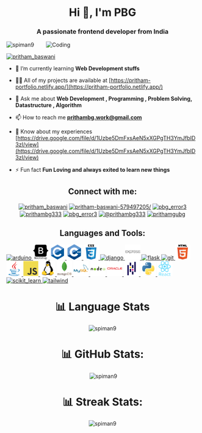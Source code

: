 <h1 align="center">Hi 👋, I'm PBG</h1>
<h3 align="center">A passionate frontend developer from India</h3>
<img align="right" alt="Coding" width="400" src="https://media.tenor.com/rePDfDWO3XoAAAAd/hacking.gif">

<p align="left"> <img src="https://komarev.com/ghpvc/?username=spiman9&label=Profile%20views&color=0e75b6&style=flat" alt="spiman9" /> </p>


<p align="left"> <a href="https://twitter.com/pritham_baswani" target="blank"><img src="https://img.shields.io/twitter/follow/pritham_baswani?logo=twitter&style=for-the-badge" alt="pritham_baswani" /></a> </p>

- 🌱 I’m currently learning **Web Development stuffs**

- 👨‍💻 All of my projects are available at [https://pritham-portfolio.netlify.app/](https://pritham-portfolio.netlify.app/)

- 💬 Ask me about **Web Development , Programming , Problem Solving, Datastructure , Algorithm**

- 📫 How to reach me **prithambg.work@gmail.com**

- 📄 Know about my experiences [https://drive.google.com/file/d/1Uzbe5DmFxsAeN5xXGPgTH3YmJfbID3zI/view](https://drive.google.com/file/d/1Uzbe5DmFxsAeN5xXGPgTH3YmJfbID3zI/view)

- ⚡ Fun fact **Fun Loving and always exited to learn new things**

<h2 align="center">Connect with me:</h2>
<p align="center">
<a href="https://twitter.com/pritham_baswani" target="blank"><img align="center" src="https://raw.githubusercontent.com/rahuldkjain/github-profile-readme-generator/master/src/images/icons/Social/twitter.svg" alt="pritham_baswani" height="30" width="40" /></a>
<a href="https://linkedin.com/in/pritham-baswani-579497205/" target="blank"><img align="center" src="https://raw.githubusercontent.com/rahuldkjain/github-profile-readme-generator/master/src/images/icons/Social/linked-in-alt.svg" alt="pritham-baswani-579497205/" height="30" width="40" /></a>
<a href="https://www.codechef.com/users/pbg_error3" target="blank"><img align="center" src="https://cdn.jsdelivr.net/npm/simple-icons@3.1.0/icons/codechef.svg" alt="pbg_error3" height="30" width="40" /></a>
<a href="https://www.hackerrank.com/prithambg333" target="blank"><img align="center" src="https://raw.githubusercontent.com/rahuldkjain/github-profile-readme-generator/master/src/images/icons/Social/hackerrank.svg" alt="prithambg333" height="30" width="40" /></a>
<a href="https://www.leetcode.com/pbg_error3" target="blank"><img align="center" src="https://raw.githubusercontent.com/rahuldkjain/github-profile-readme-generator/master/src/images/icons/Social/leet-code.svg" alt="pbg_error3" height="30" width="40" /></a>
<a href="https://www.hackerearth.com/@prithambg333" target="blank"><img align="center" src="https://raw.githubusercontent.com/rahuldkjain/github-profile-readme-generator/master/src/images/icons/Social/hackerearth.svg" alt="@prithambg333" height="30" width="40" /></a>
<a href="https://auth.geeksforgeeks.org/user/prithamgubg" target="blank"><img align="center" src="https://raw.githubusercontent.com/rahuldkjain/github-profile-readme-generator/master/src/images/icons/Social/geeks-for-geeks.svg" alt="prithamgubg" height="30" width="40" /></a>
</p>

<h2 align="center">Languages and Tools:</h2>
<p align="left"> <a href="https://www.arduino.cc/" target="_blank" rel="noreferrer"> <img src="https://cdn.worldvectorlogo.com/logos/arduino-1.svg" alt="arduino" width="40" height="40"/> </a> <a href="https://getbootstrap.com" target="_blank" rel="noreferrer"> <img src="https://raw.githubusercontent.com/devicons/devicon/master/icons/bootstrap/bootstrap-plain-wordmark.svg" alt="bootstrap" width="40" height="40"/> </a> <a href="https://www.cprogramming.com/" target="_blank" rel="noreferrer"> <img src="https://raw.githubusercontent.com/devicons/devicon/master/icons/c/c-original.svg" alt="c" width="40" height="40"/> </a> <a href="https://www.w3schools.com/cpp/" target="_blank" rel="noreferrer"> <img src="https://raw.githubusercontent.com/devicons/devicon/master/icons/cplusplus/cplusplus-original.svg" alt="cplusplus" width="40" height="40"/> </a> <a href="https://www.w3schools.com/css/" target="_blank" rel="noreferrer"> <img src="https://raw.githubusercontent.com/devicons/devicon/master/icons/css3/css3-original-wordmark.svg" alt="css3" width="40" height="40"/> </a> <a href="https://www.djangoproject.com/" target="_blank" rel="noreferrer"> <img src="https://cdn.worldvectorlogo.com/logos/django.svg" alt="django" width="40" height="40"/> </a> <a href="https://expressjs.com" target="_blank" rel="noreferrer"> <img src="https://raw.githubusercontent.com/devicons/devicon/master/icons/express/express-original-wordmark.svg" alt="express" width="40" height="40"/> </a> <a href="https://flask.palletsprojects.com/" target="_blank" rel="noreferrer"> <img src="https://www.vectorlogo.zone/logos/pocoo_flask/pocoo_flask-icon.svg" alt="flask" width="40" height="40"/> </a> <a href="https://git-scm.com/" target="_blank" rel="noreferrer"> <img src="https://www.vectorlogo.zone/logos/git-scm/git-scm-icon.svg" alt="git" width="40" height="40"/> </a> <a href="https://www.w3.org/html/" target="_blank" rel="noreferrer"> <img src="https://raw.githubusercontent.com/devicons/devicon/master/icons/html5/html5-original-wordmark.svg" alt="html5" width="40" height="40"/> </a> <a href="https://www.java.com" target="_blank" rel="noreferrer"> <img src="https://raw.githubusercontent.com/devicons/devicon/master/icons/java/java-original.svg" alt="java" width="40" height="40"/> </a> <a href="https://developer.mozilla.org/en-US/docs/Web/JavaScript" target="_blank" rel="noreferrer"> <img src="https://raw.githubusercontent.com/devicons/devicon/master/icons/javascript/javascript-original.svg" alt="javascript" width="40" height="40"/> </a> <a href="https://www.linux.org/" target="_blank" rel="noreferrer"> <img src="https://raw.githubusercontent.com/devicons/devicon/master/icons/linux/linux-original.svg" alt="linux" width="40" height="40"/> </a> <a href="https://www.mongodb.com/" target="_blank" rel="noreferrer"> <img src="https://raw.githubusercontent.com/devicons/devicon/master/icons/mongodb/mongodb-original-wordmark.svg" alt="mongodb" width="40" height="40"/> </a> <a href="https://www.mysql.com/" target="_blank" rel="noreferrer"> <img src="https://raw.githubusercontent.com/devicons/devicon/master/icons/mysql/mysql-original-wordmark.svg" alt="mysql" width="40" height="40"/> </a> <a href="https://nodejs.org" target="_blank" rel="noreferrer"> <img src="https://raw.githubusercontent.com/devicons/devicon/master/icons/nodejs/nodejs-original-wordmark.svg" alt="nodejs" width="40" height="40"/> </a> <a href="https://www.oracle.com/" target="_blank" rel="noreferrer"> <img src="https://raw.githubusercontent.com/devicons/devicon/master/icons/oracle/oracle-original.svg" alt="oracle" width="40" height="40"/> </a> <a href="https://pandas.pydata.org/" target="_blank" rel="noreferrer"> <img src="https://raw.githubusercontent.com/devicons/devicon/2ae2a900d2f041da66e950e4d48052658d850630/icons/pandas/pandas-original.svg" alt="pandas" width="40" height="40"/> </a> <a href="https://www.python.org" target="_blank" rel="noreferrer"> <img src="https://raw.githubusercontent.com/devicons/devicon/master/icons/python/python-original.svg" alt="python" width="40" height="40"/> </a> <a href="https://reactjs.org/" target="_blank" rel="noreferrer"> <img src="https://raw.githubusercontent.com/devicons/devicon/master/icons/react/react-original-wordmark.svg" alt="react" width="40" height="40"/> </a> <a href="https://scikit-learn.org/" target="_blank" rel="noreferrer"> <img src="https://upload.wikimedia.org/wikipedia/commons/0/05/Scikit_learn_logo_small.svg" alt="scikit_learn" width="40" height="40"/> </a> <a href="https://tailwindcss.com/" target="_blank" rel="noreferrer"> <img src="https://www.vectorlogo.zone/logos/tailwindcss/tailwindcss-icon.svg" alt="tailwind" width="40" height="40"/> </a> </p>

<h1 align = "center"> 📊 Language Stats </h1>
<p align="center"><img align="center" src="https://github-readme-stats.vercel.app/api/top-langs?username=spiman9&show_icons=true&locale=en&layout=compact" alt="spiman9" /></p>

<h1 align = "center"> 📊 GitHub Stats: </h1>
<p  align = "center">&nbsp;<img align="center" src="https://github-readme-stats.vercel.app/api?username=spiman9&show_icons=true&locale=en" alt="spiman9" /></p>

<h1 align = "center"> 📊 Streak Stats: </h1>
<p align = "center"><img align="center" src="https://github-readme-streak-stats.herokuapp.com/?user=spiman9&" alt="spiman9" /></p>
